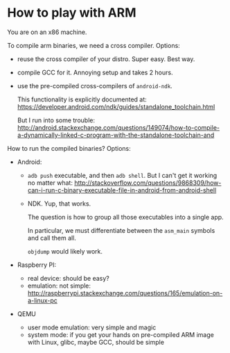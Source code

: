 # How to play with ARM

You are on an x86 machine.

To compile arm binaries, we need a cross compiler. Options:

-   reuse the cross compiler of your distro. Super easy. Best way.

-   compile GCC for it. Annoying setup and takes 2 hours.

-   use the pre-compiled cross-compilers of `android-ndk`.

    This functionality is explicitly documented at: <https://developer.android.com/ndk/guides/standalone_toolchain.html>

    But I run into some trouble: <http://android.stackexchange.com/questions/149074/how-to-compile-a-dynamically-linked-c-program-with-the-standalone-toolchain-and>

How to run the compiled binaries? Options:

-   Android:

    -   `adb push` executable, and then `adb shell`. But I can't get it working no matter what: <http://stackoverflow.com/questions/9868309/how-can-i-run-c-binary-executable-file-in-android-from-android-shell>

    -   NDK. Yup, that works.

        The question is how to group all those executables into a single app.

        In particular, we must differentiate between the `asm_main` symbols and call them all.

        `objdump` would likely work.

-   Raspberry PI:

    - real device: should be easy?
    - emulation: not simple: <http://raspberrypi.stackexchange.com/questions/165/emulation-on-a-linux-pc>

-   QEMU

    - user mode emulation: very simple and magic
    - system mode: if you get your hands on pre-compiled ARM image with Linux, glibc, maybe GCC, should be simple
